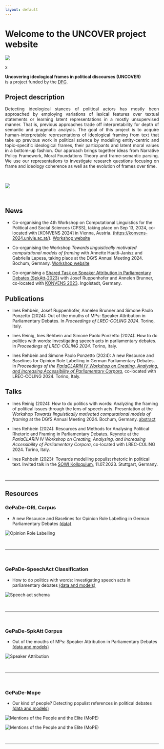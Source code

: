 ```yaml
---
layout: default
---
```


# Welcome to the UNCOVER project website 
![](/assets/img/logo_uma_small2.png)

x

**Uncovering ideological frames in political discourses (UNCOVER)**<br/>
is a project funded by the [DFG](https://www.dfg.de).


## Project description

<div style="text-align: justify">
Detecting ideological stances of political actors has mostly been approached by
employing variations of lexical features over textual statements or learning latent
representations in a mostly unsupervised manner. That is, previous approaches trade off
interpretability for depth of semantic and pragmatic analysis. The goal of this project
is to acquire human-interpretable representations of ideological framing from text 
that take up previous work in political science by modelling entity-centric and topic-specific 
ideological frames, their participants and latent moral values in a bottom-up fashion. 
Our approach brings together ideas from Narrative Policy Framework, Moral Foundations Theory 
and frame-semantic parsing. We use our representations to investigate research questions
focusing on frame and ideology coherence as well as the evolution of frames over time.
</div>
<br/><br/>

![](/assets/img/logo.png)

<br/>

## News

* Co-organising the 4th Workshop on Computational Linguistics for the Political and Social Sciences (CPSS), taking place on Sep 13, 2024, co-located with [KONVENS 2024] in Vienna, Austria. (https://konvens-2024.univie.ac.at/).
[Workshop website](https://sites.google.com/view/cpss2024konvens/home-page)

* Co-organising the Workshop _Towards linguistically motivated computational models of framing_ with Annette Hautli-Janisz and Gabriella Lapesa, taking place at the DGfS Annual Meeting 2024. Bochum, Germany. [Workshop website](https://sites.google.com/view/dgfs2024-framing/home-page)

* Co-organising a [Shared Task on Speaker Attribution in Parliamentary Debates (SpkAtt-2023)](https://codalab.lisn.upsaclay.fr/competitions/10431) with Josef Ruppenhofer and Annelen Brunner, co-located with [KONVENS 2023](https://www.thi.de/konvens-2023). Ingolstadt, Germany. 



## Publications

* Ines Rehbein, Josef Ruppenhofer, Annelen Brunner and Simone Paolo Ponzetto (2024): Out of the mouths of MPs: Speaker Attribution in Parliamentary Debates. In _Proceedings of LREC-COLING 2024_. Torino, Italy.

* Ines Reinig, Ines Rehbein and Simone Paolo Ponzetto (2024): How to do politics with words: Investigating speech acts in parliamentary debates. In _Proceedings of LREC-COLING 2024_. Torino, Italy.

* Ines Rehbein and Simone Paolo Ponzetto (2024): A new Resource and Baselines for Opinion Role Labelling in German Parliamentary Debates. In _Proceedings of the [ParlaCLARIN IV Workshop on Creating, Analysing, and Increasing Accessibility of Parliamentary Corpora](https://www.clarin.eu/ParlaCLARIN-IV)_, co-located with LREC-COLING 2024. Torino, Italy.


## Talks

* Ines Reinig (2024): How to do politics with words: Analyzing the framing of political issues through the lens of speech acts. Presentation at the Workshop _Towards linguistically motivated computational models of framing_ at the DGfS Annual Meeting 2024. Bochum, Germany. [abstract](https://dev3.imp10.ruhr-uni-bochum.de/dgfs/mam/ag6-reinig-at-al.pdf)

* Ines Rehbein (2024): Resources and Methods for Analysing Political Rhetoric and Framing in Parliamentary Debates. Keynote at the _ParlaCLARIN IV Workshop on Creating, Analysing, and Increasing Accessibility of Parliamentary Corpora_, co-located with LREC-COLING 2024. Torino, Italy.

* Ines Rehbein (2023): Towards modelling populist rhetoric in political text. Invited talk in the [SOWI Kolloquium](https://www.sowi.uni-stuttgart.de/institut/aktuelles/Ines-Rehbein-Towards-modelling-populist-rhetoric-in-political-text), 11.07.2023. Stuttgart, Germany.

<br/>

--- 


## Resources


### GePaDe-ORL Corpus

* A new Resource and Baselines for Opinion Role Labelling in German Parliamentary Debates [(data)](https://github.com/umanlp/GePaDe-ORL)

![Opinion Role Labelling](/assets/img/orl.png)

<br/>

---

<br/>

### GePaDe-SpeechAct Classification

* How to do politics with words: Investigating speech acts in parliamentary debates [(data and models)](https://github.com/umanlp/speechact)

![Speech act schema](/assets/img/schema_speechacts.png)

<br/>

---

<br/>

### GePaDe-SpkAtt Corpus

* Out of the mouths of MPs: Speaker Attribution in Parliamentary Debates [(data and models)](https://github.com/umanlp/spkatt)

![Speaker Attribution](/assets/img/spkatt.png)

<br/>

---

<br/>

### GePaDe-Mope

* Our kind of people? Detecting populist references in political debates [(data and models)](https://github.com/umanlp/mope)


![Mentions of the People and the Elite (MoPE)](/assets/img/mope.png)


![Mentions of the People and the Elite (MoPE)](/assets/img/people.png)



<br/>

---



